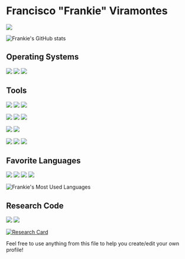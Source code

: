# Francisco "Frankie" Viramontes

[![](https://komarev.com/ghpvc/?username=Fviramotnes8&color=brightgreen)](https://github.com/Fviramontes8)

![Frankie's GitHub stats](https://github-readme-stats.vercel.app/api?username=fviramontes8&show_icons=true&theme=dark&hide=issues)

## Operating Systems
[![](https://img.shields.io/badge/-Ubuntu-informational?style=flat&logo=ubuntu&logoColor=white&color=E95420)](https://ubuntu.com/)
[![](https://img.shields.io/badge/-KaliLinux-informational?style=flat&logo=kalilinux&logoColor=white&color=557C94)](https://www.kali.org/)
[![](https://img.shields.io/badge/-PopOS-informational?style=flat&logo=popos&logoColor=white&color=48B9C7)](https://pop.system76.com/)

## Tools
![](https://img.shields.io/badge/-Bash-informational?style=flat&logo=gnubash&logoColor=white&color=4EAA25)
![](https://img.shields.io/badge/-Vim-informational?style=flat&logo=vim&logoColor=white&color=019733)
![](https://img.shields.io/badge/-Docker-informational?style=flat&logo=docker&logoColor=white&color=2496ED)

![](https://img.shields.io/badge/-Git-informational?style=flat&logo=git&logoColor=white&color=F05032)
![](https://img.shields.io/badge/-Github-informational?style=flat&logo=github&logoColor=white&color=181717)
![](https://img.shields.io/badge/-Gitlab-informational?style=flat&logo=gitlab&logoColor=white&color=FCA121)

![](https://img.shields.io/badge/-LaTeX-informational?style=flat&logo=latex&logoColor=white&color=008080)
![](https://img.shields.io/badge/Markdown-000000?style=plastic&logo=markdown&logoColor=white)


![](https://img.shields.io/badge/-AWSSageMaker-informational?style=flat&logo=amazonaws&logoColor=white&color=232F3E)
![](https://img.shields.io/badge/-AWSS3-informational?style=flat&logo=amazons3&logoColor=white&color=569A31)
![](https://img.shields.io/badge/-AWSECR-informational?style=flat&logo=amazonaws&logoColor=white&color=232F3E)

## Favorite Languages
![](https://img.shields.io/badge/-Python-informational?style=flat&logo=python&logoColor=white&color=3776AB)
![](https://img.shields.io/badge/-C++-informational?style=flat&logo=c%2B%2B&logoColor=white&color=00599C)
![](https://img.shields.io/badge/-C-informational?style=flat&logo=c&logoColor=white&color=A8B9CC)
![](https://img.shields.io/badge/-Make-informational?style=flat&logo=gnu&logoColor=white&color=A42E2B)


<!---dark, radical, merko, gruvbox, tokyonight, onedark, cobalt, synthwave, highcontrast, dracula--->
![Frankie's Most Used Languages](https://github-readme-stats.vercel.app/api/top-langs/?username=fviramontes8&count_private=true&layout=compact&theme=dark&langs_count=5)
## Research Code
![](https://img.shields.io/badge/-Python-informational?style=flat&logo=python&logoColor=white&color=3776AB)
![](https://img.shields.io/badge/-PyTorch-informational?style=flat&logo=pytorch&logoColor=white&color=EE4C2C)

[![Research Card](https://github-readme-stats.vercel.app/api/pin/?username=Fviramontes8&repo=ISONewEnglandGP&theme=dark)](https://github.com/Fviramontes8/ISONewEnglandGP)
<!---
### Data collection with raspberry pis
![Created Badge](https://badges.pufler.dev/created/Fviramontes8/PiPcapCollector)
![Updated Badge](https://badges.pufler.dev/updated/Fviramontes8/PiPcapCollector)

![](https://img.shields.io/badge/-C++-informational?style=flat&logo=c%2B%2B&logoColor=white&color=00599C)
![](https://img.shields.io/badge/-PostgreSQL-informational?style=flat&logo=postgresql&logoColor=white&color=4169E1)
[![](https://img.shields.io/badge/-Libtins-informational?style=flat&logoColor=white&color=blueviolet)](https://github.com/mfontanini/libtins)

[![Research Card](https://github-readme-stats.vercel.app/api/pin/?username=Fviramontes8&repo=PiPcapCollector&theme=dark)](https://github.com/Fviramontes8/PiPcapCollector)

### Data processing with ML regression algorithms
![Created Badge](https://badges.pufler.dev/created/Fviramontes8/wifi_capture_prediction)
![Updated Badge](https://badges.pufler.dev/updated/Fviramontes8/wifi_capture_prediction)

![](https://img.shields.io/badge/-Python-informational?style=flat&logo=python&logoColor=white&color=3776AB)
![](https://img.shields.io/badge/-Scikitlearn-informational?style=flat&logo=scikitlearn&logoColor=white&color=F7931E)
![](https://img.shields.io/badge/-PyTorch-informational?style=flat&logo=pytorch&logoColor=white&color=EE4C2C)
![](https://img.shields.io/badge/-Numpy-informational?style=flat&logo=numpy&logoColor=white&color=013243)

[![Research Card](https://github-readme-stats.vercel.app/api/pin/?username=Fviramontes8&repo=wifi_capture_prediction&theme=dark)](https://github.com/Fviramontes8/wifi_capture_prediction)
--->

Feel free to use anything from this file to help you create/edit your own profile!
